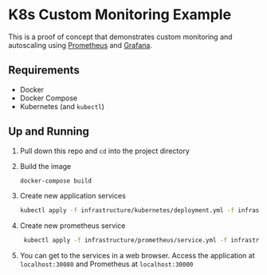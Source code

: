 # K8s Custom Monitoring Example

This is a proof of concept that demonstrates custom monitoring and autoscaling using
[Prometheus](https://prometheus.io/)
and
[Grafana](https://grafana.com/).

## Requirements

* Docker
* Docker Compose
* Kubernetes (and `kubectl`)

## Up and Running

1.  Pull down this repo and `cd` into the project directory
1.  Build the image
    
    ```sh
    docker-compose build
    ```
    
1.  Create new application services

    ```sh
    kubectl apply -f infrastructure/kubernetes/deployment.yml -f infrastructure/kubernetes/service.yml
    ```

1.  Create new prometheus service

    ```sh
     kubectl apply -f infrastructure/prometheus/service.yml -f infrastructure/prometheus/deployment.yml -f infrastructure/prometheus/config_map.yml
    ```

1.  You can get to the services in a web browser.  Access the application at `localhost:30080` and Prometheus at `localhost:30000`
